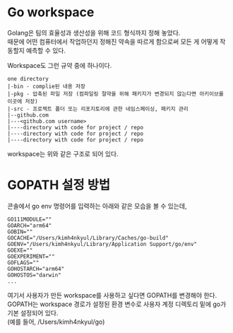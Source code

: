 # Go workspace 

Golang은 팀의 효율성과 생산성을 위해 코드 형식까지 정해 놓았다.  
때문에 어떤 컴퓨터에서 작업하던지 정해진 약속을 따르게 함으로써 모든 게 어떻게 작동할지 예측할 수 있다.  

Workspace도 그런 규약 중에 하나이다.   
```
one directory  
|-bin - complie된 내용 저장 
|-pkg - 압축된 파일 저장 (컴파일링 절약을 위해 패키지가 변경되지 않는다면 아키이브를 이곳에 저장)
|-src - 프로젝트 폴더 또는 리포지토리에 관한 네임스페이싱, 패키지 관리  
|--github.com  
|---<github.com username>  
|----directory with code for project / repo  
|----directory with code for project / repo  
|----directory with code for project / repo  
```
workspace는 위와 같은 구조로 되어 있다. 

# GOPATH 설정 방법

콘솔에서 go env 명령어를 입력하는 아래와 같은 모습을 볼 수 있는데,

```
GO111MODULE=""
GOARCH="arm64"
GOBIN=""
GOCACHE="/Users/kimh4nkyul/Library/Caches/go-build"
GOENV="/Users/kimh4nkyul/Library/Application Support/go/env"
GOEXE=""
GOEXPERIMENT=""
GOFLAGS=""
GOHOSTARCH="arm64"
GOHOSTOS="darwin"
...
```
여기서 사용자가 만든 workspace를 사용하고 싶다면 GOPATH를 변경해야 한다.  
GOPATH는 workspace 경로가 설정된 환경 변수로 사용자 계정 디렉토리 밑에 go가 기본 설정되어 있다.  
(예를 들어, /Users/kimh4nkyul/go)  


